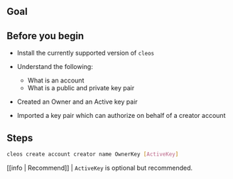 ## Goal

## Before you begin

* Install the currently supported version of `cleos`

* Understand the following:
  * What is an account
  * What is a public and private key pair

* Created an Owner and an Active key pair
* Imported a key pair which can authorize on behalf of a creator account

## Steps

```sh
cleos create account creator name OwnerKey [ActiveKey]
```

[[info | Recommend]]
| `ActiveKey` is optional but recommended.
